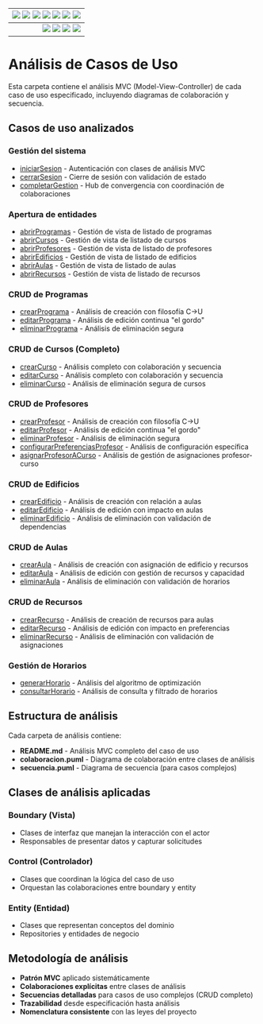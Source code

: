 <div align=right>
 
|[![](https://img.shields.io/badge/-Inicio-FFF?style=flat&logo=Emlakjet&logoColor=black)](../../../README.md) [![](https://img.shields.io/badge/-RUP-FFF?style=flat&logo=Elsevier&logoColor=black)](../../README.md) [![](https://img.shields.io/badge/-Modelo_del_dominio-FFF?style=flat&logo=freedesktop.org&logoColor=black)](../../00-casos-uso/00-modelo-del-dominio/modelo-dominio.md) [![](https://img.shields.io/badge/-Actores_&_Casos_de_Uso-FFF?style=flat&logo=crewunited&logoColor=black)](../../00-casos-uso/01-actores-casos-uso/actores-casos-uso.md) [![](https://img.shields.io/badge/-Diagrama_de_contexto-FFF?style=flat&logo=diagramsdotnet&logoColor=black)](../../00-casos-uso/01-actores-casos-uso/diagrama-contexto-administrador.md) [![](https://img.shields.io/badge/-Detalle_&_Prototipo-FFF?style=flat&logo=typeorm&logoColor=black)](../../00-casos-uso/02-detalle/README.md) [![](https://img.shields.io/badge/-Análisis-FFF?style=flat&logo=multisim&logoColor=black)](README.md)
|-:
|[![](https://img.shields.io/badge/-Estado-FFF?style=flat&logo=greensock&logoColor=black)](../../README.md) [![](https://img.shields.io/badge/-Propuesta_de_dashboard-FFF?style=flat&logo=composer&logoColor=black)](https://raw.githubusercontent.com/mmasias/pySigHor/main/images/RUP/99-seguimiento/diagrama-contexto-administrador.svg) [![](https://img.shields.io/badge/-Reflexiones-FFF?style=flat&logo=hootsuite&logoColor=black)](../../../extraDocs/README.md) [![](https://img.shields.io/badge/-Log_de_conversación-FFF?style=flat&logo=gnometerminal&logoColor=black)](../../../conversation-log.md)

</div>

# Análisis de Casos de Uso

Esta carpeta contiene el análisis MVC (Model-View-Controller) de cada caso de uso especificado, incluyendo diagramas de colaboración y secuencia.

## Casos de uso analizados

### Gestión del sistema
- [iniciarSesion](iniciarSesion/) - Autenticación con clases de análisis MVC
- [cerrarSesion](cerrarSesion/) - Cierre de sesión con validación de estado
- [completarGestion](completarGestion/) - Hub de convergencia con coordinación de colaboraciones

### Apertura de entidades
- [abrirProgramas](abrirProgramas/) - Gestión de vista de listado de programas
- [abrirCursos](abrirCursos/) - Gestión de vista de listado de cursos
- [abrirProfesores](abrirProfesores/) - Gestión de vista de listado de profesores
- [abrirEdificios](abrirEdificios/) - Gestión de vista de listado de edificios
- [abrirAulas](abrirAulas/) - Gestión de vista de listado de aulas
- [abrirRecursos](abrirRecursos/) - Gestión de vista de listado de recursos

### CRUD de Programas
- [crearPrograma](crearPrograma/) - Análisis de creación con filosofía C→U
- [editarPrograma](editarPrograma/) - Análisis de edición continua "el gordo"
- [eliminarPrograma](eliminarPrograma/) - Análisis de eliminación segura

### CRUD de Cursos (Completo)
- [crearCurso](crearCurso/) - Análisis completo con colaboración y secuencia
- [editarCurso](editarCurso/) - Análisis completo con colaboración y secuencia
- [eliminarCurso](eliminarCurso/) - Análisis de eliminación segura de cursos

### CRUD de Profesores
- [crearProfesor](crearProfesor/) - Análisis de creación con filosofía C→U
- [editarProfesor](editarProfesor/) - Análisis de edición continua "el gordo"
- [eliminarProfesor](eliminarProfesor/) - Análisis de eliminación segura
- [configurarPreferenciasProfesor](configurarPreferenciasProfesor/) - Análisis de configuración específica
- [asignarProfesorACurso](asignarProfesorACurso/) - Análisis de gestión de asignaciones profesor-curso

### CRUD de Edificios
- [crearEdificio](crearEdificio/) - Análisis de creación con relación a aulas
- [editarEdificio](editarEdificio/) - Análisis de edición con impacto en aulas
- [eliminarEdificio](eliminarEdificio/) - Análisis de eliminación con validación de dependencias

### CRUD de Aulas
- [crearAula](crearAula/) - Análisis de creación con asignación de edificio y recursos
- [editarAula](editarAula/) - Análisis de edición con gestión de recursos y capacidad
- [eliminarAula](eliminarAula/) - Análisis de eliminación con validación de horarios

### CRUD de Recursos
- [crearRecurso](crearRecurso/) - Análisis de creación de recursos para aulas
- [editarRecurso](editarRecurso/) - Análisis de edición con impacto en preferencias
- [eliminarRecurso](eliminarRecurso/) - Análisis de eliminación con validación de asignaciones

### Gestión de Horarios
- [generarHorario](generarHorario/) - Análisis del algoritmo de optimización
- [consultarHorario](consultarHorario/) - Análisis de consulta y filtrado de horarios

## Estructura de análisis

Cada carpeta de análisis contiene:

- **README.md** - Análisis MVC completo del caso de uso
- **colaboracion.puml** - Diagrama de colaboración entre clases de análisis
- **secuencia.puml** - Diagrama de secuencia (para casos complejos)

## Clases de análisis aplicadas

### Boundary (Vista)
- Clases de interfaz que manejan la interacción con el actor
- Responsables de presentar datos y capturar solicitudes

### Control (Controlador)
- Clases que coordinan la lógica del caso de uso
- Orquestan las colaboraciones entre boundary y entity

### Entity (Entidad)
- Clases que representan conceptos del dominio
- Repositories y entidades de negocio

## Metodología de análisis

- **Patrón MVC** aplicado sistemáticamente
- **Colaboraciones explícitas** entre clases de análisis
- **Secuencias detalladas** para casos de uso complejos (CRUD completo)
- **Trazabilidad** desde especificación hasta análisis
- **Nomenclatura consistente** con las leyes del proyecto